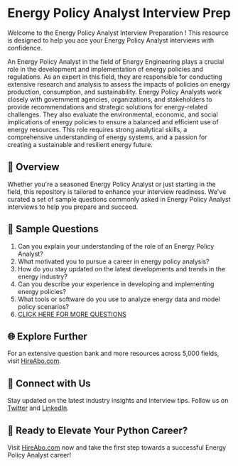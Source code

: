 # Energy Policy Analyst Interview Prep

Welcome to the Energy Policy Analyst Interview Preparation ! This resource is designed to help you ace your Energy Policy Analyst interviews with confidence.

An Energy Policy Analyst in the field of Energy Engineering plays a crucial role in the development and implementation of energy policies and regulations. As an expert in this field, they are responsible for conducting extensive research and analysis to assess the impacts of policies on energy production, consumption, and sustainability. Energy Policy Analysts work closely with government agencies, organizations, and stakeholders to provide recommendations and strategic solutions for energy-related challenges. They also evaluate the environmental, economic, and social implications of energy policies to ensure a balanced and efficient use of energy resources. This role requires strong analytical skills, a comprehensive understanding of energy systems, and a passion for creating a sustainable and resilient energy future.

## 🚀 Overview

Whether you're a seasoned Energy Policy Analyst or just starting in the field, this repository is tailored to enhance your interview readiness. We've curated a set of sample questions commonly asked in Energy Policy Analyst interviews to help you prepare and succeed.

## 📝 Sample Questions

1. Can you explain your understanding of the role of an Energy Policy Analyst?
2. What motivated you to pursue a career in energy policy analysis?
3. How do you stay updated on the latest developments and trends in the energy industry?
4. Can you describe your experience in developing and implementing energy policies?
5. What tools or software do you use to analyze energy data and model policy scenarios?
6. [CLICK HERE FOR MORE QUESTIONS](https://hireabo.com/job/20_1_18/Energy%20Policy%20Analyst)

## 🌐 Explore Further

For an extensive question bank and more resources across 5,000 fields, visit [HireAbo.com](https://www.hireabo.com).

## 📱 Connect with Us

Stay updated on the latest industry insights and interview tips. Follow us on [Twitter](https://twitter.com/hireabo) and [LinkedIn](https://www.linkedin.com/in/hire-abo-3609972a8/).

## 🚀 Ready to Elevate Your Python Career?

Visit [HireAbo.com](https://www.hireabo.com) now and take the first step towards a successful Energy Policy Analyst career!
